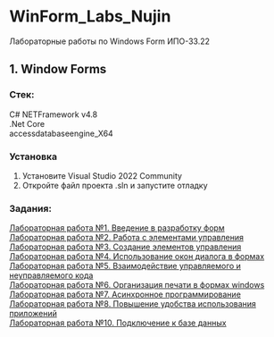 # WinForm_Labs_Nujin
Лабораторные работы по Windows Form ИПО-33.22

## 1. Window Forms
### Стек:
C# NETFramework v4.8
<br>.Net Core
<br>accessdatabaseengine_X64
### Установка
1. Установите Visual Studio 2022 Community
2. Откройте файл проекта .sln и запустите отладку
### Задания:
<a href="https://github.com/krisstalik/FishRepos/tree/7d15a29298537b5b012981076bb62dd8ed8eb739/Lab1">Лабораторная работа №1. Введение в разработку форм</a><br>
<a href="https://github.com/krisstalik/FishRepos/tree/242c97e1d782548767f5e11849a24cc2569267a3/Lab2">Лабораторная работа №2. Работа с элементами управления</a><br>
<a href="https://github.com/krisstalik/FishRepos/tree/242c97e1d782548767f5e11849a24cc2569267a3/Lab3">Лабораторная работа №3. Создание элементов управления</a><br>
<a href="https://github.com/krisstalik/FishRepos/tree/242c97e1d782548767f5e11849a24cc2569267a3/Laba-4">Лабораторная работа №4. Использование окон диалога в формах</a><br>
<a href="https://github.com/krisstalik/FishRepos/tree/242c97e1d782548767f5e11849a24cc2569267a3/Laba-5">Лабораторная работа №5. Взаимодействие управляемого и неуправляемого кода</a><br>
<a href="https://github.com/krisstalik/FishRepos/tree/242c97e1d782548767f5e11849a24cc2569267a3/Laba-6">Лабораторная работа №6. Организация печати в формах windows</a><br>
<a href="https://github.com/krisstalik/FishRepos/tree/242c97e1d782548767f5e11849a24cc2569267a3/Laba-7">Лабораторная работа №7. Асинхронное программирование</a><br>
<a href="https://github.com/krisstalik/FishRepos/tree/242c97e1d782548767f5e11849a24cc2569267a3/Laba-8">Лабораторная работа №8. Повышение удобства использования приложений</a><br>
<a href="https://github.com/krisstalik/FishRepos/tree/54109c8caacf9d833b32d76325b32846383dbef7/laba-10">Лабораторная работа №10. Подключение к базе данных</a><br>



